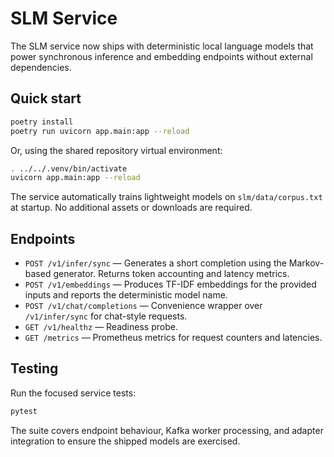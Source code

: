 # SLM Service

The SLM service now ships with deterministic local language models that power
synchronous inference and embedding endpoints without external dependencies.

## Quick start

```bash
poetry install
poetry run uvicorn app.main:app --reload
```

Or, using the shared repository virtual environment:

```bash
. ../../.venv/bin/activate
uvicorn app.main:app --reload
```

The service automatically trains lightweight models on `slm/data/corpus.txt` at
startup. No additional assets or downloads are required.

## Endpoints

- `POST /v1/infer/sync` — Generates a short completion using the Markov-based
  generator. Returns token accounting and latency metrics.
- `POST /v1/embeddings` — Produces TF-IDF embeddings for the provided inputs and
  reports the deterministic model name.
- `POST /v1/chat/completions` — Convenience wrapper over `/v1/infer/sync` for
  chat-style requests.
- `GET /v1/healthz` — Readiness probe.
- `GET /metrics` — Prometheus metrics for request counters and latencies.

## Testing

Run the focused service tests:

```bash
pytest
```

The suite covers endpoint behaviour, Kafka worker processing, and adapter
integration to ensure the shipped models are exercised.
